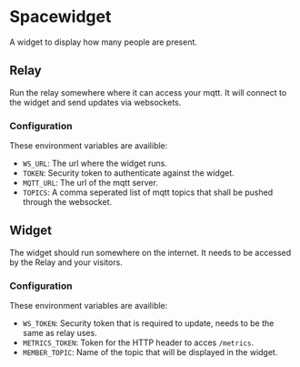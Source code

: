 # Spacewidget

A widget to display how many people are present.

## Relay

Run the relay somewhere where it can access your mqtt. It will connect to the widget and send updates via websockets.

### Configuration

These environment variables are availible:

* `WS_URL`: The url where the widget runs.
* `TOKEN`: Security token to authenticate against the widget.
* `MQTT_URL`: The url of the mqtt server.
* `TOPICS`: A comma seperated list of mqtt topics that shall be pushed through the websocket.

## Widget

The widget should run somewhere on the internet. It needs to be accessed by the Relay and your visitors.

### Configuration

These environment variables are availible:

* `WS_TOKEN`: Security token that is required to update, needs to be the same as relay uses.
* `METRICS_TOKEN`: Token for the HTTP header to acces `/metrics`.
* `MEMBER_TOPIC`: Name of the topic that will be displayed in the widget.

